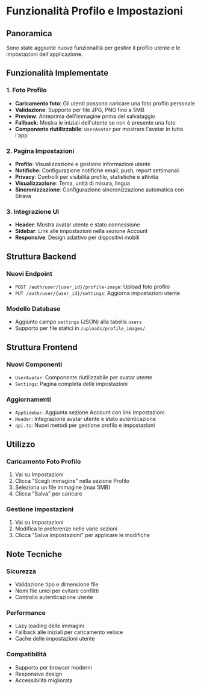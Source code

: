 # Funzionalità Profilo e Impostazioni

## Panoramica

Sono state aggiunte nuove funzionalità per gestire il profilo utente e le impostazioni dell'applicazione.

## Funzionalità Implementate

### 1. Foto Profilo
- **Caricamento foto**: Gli utenti possono caricare una foto profilo personale
- **Validazione**: Supporto per file JPG, PNG fino a 5MB
- **Preview**: Anteprima dell'immagine prima del salvataggio
- **Fallback**: Mostra le iniziali dell'utente se non è presente una foto
- **Componente riutilizzabile**: `UserAvatar` per mostrare l'avatar in tutta l'app

### 2. Pagina Impostazioni
- **Profilo**: Visualizzazione e gestione informazioni utente
- **Notifiche**: Configurazione notifiche email, push, report settimanali
- **Privacy**: Controlli per visibilità profilo, statistiche e attività
- **Visualizzazione**: Tema, unità di misura, lingua
- **Sincronizzazione**: Configurazione sincronizzazione automatica con Strava

### 3. Integrazione UI
- **Header**: Mostra avatar utente e stato connessione
- **Sidebar**: Link alle impostazioni nella sezione Account
- **Responsive**: Design adattivo per dispositivi mobili

## Struttura Backend

### Nuovi Endpoint
- `POST /auth/user/{user_id}/profile-image`: Upload foto profilo
- `PUT /auth/user/{user_id}/settings`: Aggiorna impostazioni utente

### Modello Database
- Aggiunto campo `settings` (JSON) alla tabella `users`
- Supporto per file statici in `/uploads/profile_images/`

## Struttura Frontend

### Nuovi Componenti
- `UserAvatar`: Componente riutilizzabile per avatar utente
- `Settings`: Pagina completa delle impostazioni

### Aggiornamenti
- `AppSidebar`: Aggiunta sezione Account con link Impostazioni
- `Header`: Integrazione avatar utente e stato autenticazione
- `api.ts`: Nuovi metodi per gestione profilo e impostazioni

## Utilizzo

### Caricamento Foto Profilo
1. Vai su Impostazioni
2. Clicca "Scegli immagine" nella sezione Profilo
3. Seleziona un file immagine (max 5MB)
4. Clicca "Salva" per caricare

### Gestione Impostazioni
1. Vai su Impostazioni
2. Modifica le preferenze nelle varie sezioni
3. Clicca "Salva impostazioni" per applicare le modifiche

## Note Tecniche

### Sicurezza
- Validazione tipo e dimensione file
- Nomi file unici per evitare conflitti
- Controllo autenticazione utente

### Performance
- Lazy loading delle immagini
- Fallback alle iniziali per caricamento veloce
- Cache delle impostazioni utente

### Compatibilità
- Supporto per browser moderni
- Responsive design
- Accessibilità migliorata 